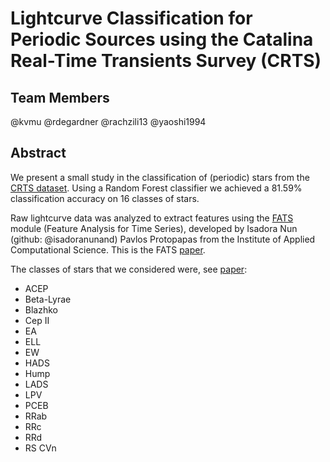 # Lightcurve Classification for Periodic Sources using the Catalina Real-Time Transients Survey (CRTS)

## Team Members
@kvmu
@rdegardner
@rachzili13
@yaoshi1994

## Abstract
We present a small study in the classification of (periodic)
stars from the [CRTS dataset](https://arxiv.org/abs/1405.4290). Using a Random Forest classifier we achieved a
81.59% classification accuracy on 16 classes of stars.

Raw lightcurve data was analyzed to extract features using the [FATS](http://isadoranun.github.io/tsfeat/FeaturesDocumentation.html) module (Feature Analysis for Time Series), developed by Isadora Nun (github: @isadoranunand) Pavlos Protopapas from the Institute of Applied Computational Science. This is the FATS [paper](https://arxiv.org/pdf/1506.00010.pdf).

The classes of stars that we considered were, see [paper](https://arxiv.org/abs/1405.4290):
- ACEP
- Beta-Lyrae
- Blazhko
- Cep II
- EA
- ELL
- EW
- HADS
- Hump
- LADS
- LPV
- PCEB
- RRab
- RRc
- RRd
- RS CVn
